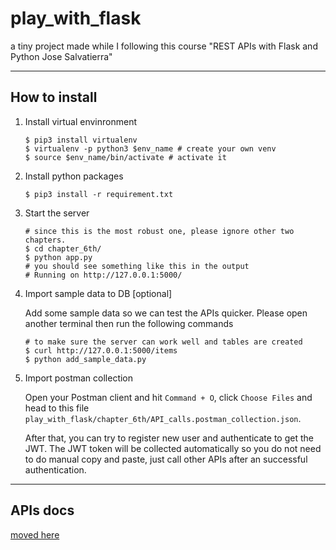# play_with_flask
a tiny project made while I following this course "REST APIs with Flask and Python Jose Salvatierra"

---
## How to install

1. Install virtual envinronment

    ```shell
    $ pip3 install virtualenv
    $ virtualenv -p python3 $env_name # create your own venv
    $ source $env_name/bin/activate # activate it
    ```
    
2. Install python packages
    
    ```shell
    $ pip3 install -r requirement.txt
    ```
    
3. Start the server
    
    ```shell
    # since this is the most robust one, please ignore other two chapters.
    $ cd chapter_6th/
    $ python app.py
    # you should see something like this in the output
    # Running on http://127.0.0.1:5000/
    ```
    
4. Import sample data to DB [optional]    
    
    Add some sample data so we can test the APIs quicker. Please open another terminal then run the following commands
    
    ```shell
    # to make sure the server can work well and tables are created
    $ curl http://127.0.0.1:5000/items
    $ python add_sample_data.py
    ```
    
5. Import postman collection  
    
    Open your Postman client and hit `Command + O`, click `Choose Files` and head to this file `play_with_flask/chapter_6th/API_calls.postman_collection.json`.
    
    After that, you can try to register new user and authenticate to get the JWT. The JWT token will be collected automatically so you do not need to do manual copy and paste, just call other APIs after an successful authentication.

---
## APIs docs
[moved here](APIs%20docs.md)
